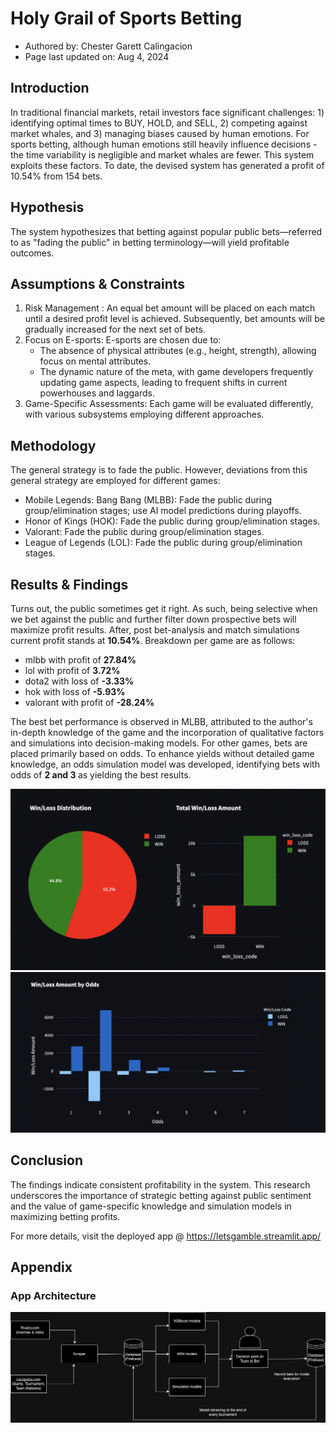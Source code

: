 # Holy Grail of Sports Betting
- Authored by: Chester Garett Calingacion
- Page last updated on: Aug 4, 2024

## Introduction
In traditional financial markets, retail investors face significant challenges: 1) identifying optimal times to BUY, HOLD, and SELL, 2) competing against market whales, and 3) managing biases caused by human emotions. For sports betting, although human emotions still heavily influence decisions - the time variability is negligible and market whales are fewer. This system exploits these factors. To date, the devised system has generated a profit of 10.54% from 154 bets.

## Hypothesis
The system hypothesizes that betting against popular public bets—referred to as "fading the public" in betting terminology—will yield profitable outcomes.

## Assumptions & Constraints
1. Risk Management : An equal bet amount will be placed on each match until a desired profit level is achieved. Subsequently, bet amounts will be gradually increased for the next set of bets.
2. Focus on E-sports: E-sports are chosen due to:
    - The absence of physical attributes (e.g., height, strength), allowing focus on mental attributes.
    - The dynamic nature of the meta, with game developers frequently updating game aspects, leading to frequent shifts in current powerhouses and laggards.
3. Game-Specific Assessments: Each game will be evaluated differently, with various subsystems employing different approaches.

## Methodology
The general strategy is to fade the public. However, deviations from this general strategy are employed for different games:
-   Mobile Legends: Bang Bang (MLBB): Fade the public during group/elimination stages; use AI model predictions during playoffs.
-   Honor of Kings (HOK): Fade the public during group/elimination stages.
-   Valorant: Fade the public during group/elimination stages.
-   League of Legends (LOL): Fade the public during group/elimination stages.

## Results & Findings
Turns out, the public sometimes get it right. As such, being selective when we bet against the public and further filter down prospective bets will maximize profit results. After, post bet-analysis and match simulations current profit stands at <b>10.54%</b>. Breakdown per game are as follows:

-   mlbb with profit of <b>27.84%</b>
-   lol with profit of <b> 3.72% </b>
-   dota2 with loss of <b> -3.33% </b>
-   hok with loss of <b> -5.93% </b>
-   valorant with profit of <b> -28.24% </b>


The best bet performance is observed in MLBB, attributed to the author's in-depth knowledge of the game and the incorporation of qualitative factors and simulations into decision-making models. For other games, bets are placed primarily based on odds. To enhance yields without detailed game knowledge, an odds simulation model was developed, identifying bets with odds of <b>2 and 3 </b> as yielding the best results.

![alt text](image.png)
![alt text](image-1.png)

## Conclusion
The findings indicate consistent profitability in the system. This research underscores the importance of strategic betting against public sentiment and the value of game-specific knowledge and simulation models in maximizing betting profits.

For more details, visit the deployed app @ https://letsgamble.streamlit.app/

## Appendix

### App Architecture
![alt text](image-2.png)